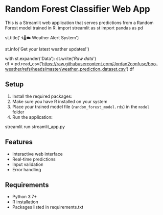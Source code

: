 # Random Forest Classifier Web App

This is a Streamlit web application that serves predictions from a Random Forest model trained in R.
import streamlit as st
import pandas as pd

st.title(' 🌀🌡☁ Weather Alert System')

st.info('Get your latest weather updates!')

with st.expander('Data'):
    st.write('*Raw data*')    
    df = pd.read_csv('https://raw.githubusercontent.com/Jordan2confuse/boo-weather/refs/heads/master/weather_prediction_dataset.csv')
    df

## Setup

1. Install the required packages:
2. Make sure you have R installed on your system
3. Place your trained model file (`random_forest_model.rds`) in the `model` folder
4. Run the application:


streamlit run streamlit_app.py

## Features
- Interactive web interface
- Real-time predictions
- Input validation
- Error handling

## Requirements
- Python 3.7+
- R installation
- Packages listed in requirements.txt
